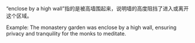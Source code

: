 “enclose by a high wall”指的是被高墙围起来，说明墙的高度阻挡了进入或离开这个区域。

Example: The monastery garden was enclose by a high wall, ensuring privacy and tranquility for the monks to meditate.